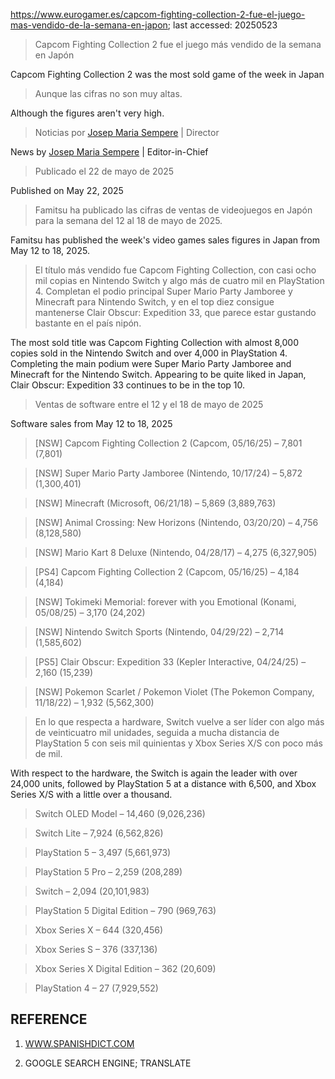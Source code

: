https://www.eurogamer.es/capcom-fighting-collection-2-fue-el-juego-mas-vendido-de-la-semana-en-japon; last accessed: 20250523

> Capcom Fighting Collection 2 fue el juego más vendido de la semana en Japón

Capcom Fighting Collection 2 was the most sold game of the week in Japan

> Aunque las cifras no son muy altas.

Although the figures aren't very high.

> Noticias por [Josep Maria Sempere](https://www.eurogamer.es/authors/josep-maria-sempere) | Director

News by [Josep Maria Sempere](https://www.eurogamer.es/authors/josep-maria-sempere) | Editor-in-Chief

> Publicado el 22 de mayo de 2025

Published on May 22, 2025

> Famitsu ha publicado las cifras de ventas de videojuegos en Japón para la semana del 12 al 18 de mayo de 2025.

Famitsu has published the week's video games sales figures in Japan from May 12 to 18, 2025.

> El título más vendido fue Capcom Fighting Collection, con casi ocho mil copias en Nintendo Switch y algo más de cuatro mil en PlayStation 4. Completan el podio principal Super Mario Party Jamboree y Minecraft para Nintendo Switch, y en el top diez consigue mantenerse Clair Obscur: Expedition 33, que parece estar gustando bastante en el país nipón.

The most sold title was Capcom Fighting Collection with almost 8,000 copies sold in the Nintendo Switch and over 4,000 in PlayStation 4. Completing the main podium were Super Mario Party Jamboree and Minecraft for the Nintendo Switch. Appearing to be quite liked in Japan, Clair Obscur: Expedition 33 continues to be in the top 10.

> Ventas de software entre el 12 y el 18 de mayo de 2025

Software sales from May 12 to 18, 2025

> [NSW] Capcom Fighting Collection 2 (Capcom, 05/16/25) – 7,801 (7,801)

> [NSW] Super Mario Party Jamboree (Nintendo, 10/17/24) – 5,872 (1,300,401)
   
> [NSW] Minecraft (Microsoft, 06/21/18) – 5,869 (3,889,763)

> [NSW] Animal Crossing: New Horizons (Nintendo, 03/20/20) – 4,756 (8,128,580)

> [NSW] Mario Kart 8 Deluxe (Nintendo, 04/28/17) – 4,275 (6,327,905)

> [PS4] Capcom Fighting Collection 2 (Capcom, 05/16/25) – 4,184 (4,184)

> [NSW] Tokimeki Memorial: forever with you Emotional (Konami, 05/08/25) – 3,170 (24,202)

> [NSW] Nintendo Switch Sports (Nintendo, 04/29/22) – 2,714 (1,585,602)

> [PS5] Clair Obscur: Expedition 33 (Kepler Interactive, 04/24/25) – 2,160 (15,239)

> [NSW] Pokemon Scarlet / Pokemon Violet (The Pokemon Company, 11/18/22) – 1,932 (5,562,300)

> En lo que respecta a hardware, Switch vuelve a ser líder con algo más de veinticuatro mil unidades, seguida a mucha distancia de PlayStation 5 con seis mil quinientas y Xbox Series X/S con poco más de mil.

With respect to the hardware, the Switch is again the leader with over 24,000 units, followed by PlayStation 5 at a distance with 6,500, and Xbox Series X/S with a little over a thousand.

> Switch OLED Model – 14,460 (9,026,236)

> Switch Lite – 7,924 (6,562,826)

> PlayStation 5 – 3,497 (5,661,973)

> PlayStation 5 Pro – 2,259 (208,289)

> Switch – 2,094 (20,101,983)

> PlayStation 5 Digital Edition – 790 (969,763)

> Xbox Series X – 644 (320,456)

> Xbox Series S – 376 (337,136)

> Xbox Series X Digital Edition – 362 (20,609)

> PlayStation 4 – 27 (7,929,552)

## REFERENCE

1) [WWW.SPANISHDICT.COM](https://www.spanishdict.com)

2) GOOGLE SEARCH ENGINE; TRANSLATE
